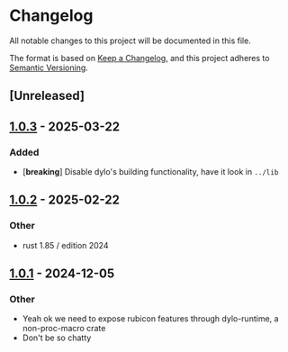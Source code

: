 # Changelog

All notable changes to this project will be documented in this file.

The format is based on [Keep a Changelog](https://keepachangelog.com/en/1.0.0/),
and this project adheres to [Semantic Versioning](https://semver.org/spec/v2.0.0.html).

## [Unreleased]

## [1.0.3](https://github.com/bearcove/dylo/compare/dylo-v1.0.2...dylo-v1.0.3) - 2025-03-22

### Added

- [**breaking**] Disable dylo's building functionality, have it look in `../lib`

## [1.0.2](https://github.com/bearcove/dylo/compare/dylo-v1.0.1...dylo-v1.0.2) - 2025-02-22

### Other

- rust 1.85 / edition 2024

## [1.0.1](https://github.com/bearcove/dylo/compare/dylo-v1.0.0...dylo-v1.0.1) - 2024-12-05

### Other

- Yeah ok we need to expose rubicon features through dylo-runtime, a non-proc-macro crate
- Don't be so chatty
